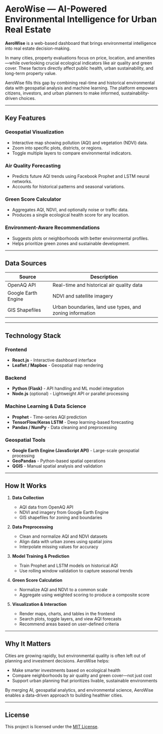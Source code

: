 # AeroWise — AI-Powered Environmental Intelligence for Urban Real Estate

**AeroWise** is a web-based dashboard that brings environmental intelligence into real estate decision-making.

In many cities, property evaluations focus on price, location, and amenities—while overlooking crucial ecological indicators like air quality and green cover. These factors directly affect public health, urban sustainability, and long-term property value.

AeroWise fills this gap by combining real-time and historical environmental data with geospatial analysis and machine learning. The platform empowers citizens, investors, and urban planners to make informed, sustainability-driven choices.

---

## Key Features

### Geospatial Visualization
- Interactive map showing pollution (AQI) and vegetation (NDVI) data.
- Zoom into specific plots, districts, or regions.
- Toggle multiple layers to compare environmental indicators.

### Air Quality Forecasting
- Predicts future AQI trends using Facebook Prophet and LSTM neural networks.
- Accounts for historical patterns and seasonal variations.

### Green Score Calculator
- Aggregates AQI, NDVI, and optionally noise or traffic data.
- Produces a single ecological health score for any location.

### Environment-Aware Recommendations
- Suggests plots or neighborhoods with better environmental profiles.
- Helps prioritize green zones and sustainable development.

---

## Data Sources

| Source               | Description                                                  |
|----------------------|--------------------------------------------------------------|
| OpenAQ API           | Real-time and historical air quality data                    |
| Google Earth Engine  | NDVI and satellite imagery                                   |
| GIS Shapefiles       | Urban boundaries, land use types, and zoning information     |

---

## Technology Stack

### Frontend
- **React.js** - Interactive dashboard interface
- **Leaflet / Mapbox** - Geospatial map rendering

### Backend
- **Python (Flask)** - API handling and ML model integration
- **Node.js** (optional) - Lightweight API or parallel processing

### Machine Learning & Data Science
- **Prophet** - Time-series AQI prediction
- **TensorFlow/Keras LSTM** - Deep learning-based forecasting
- **Pandas / NumPy** - Data cleaning and preprocessing

### Geospatial Tools
- **Google Earth Engine (JavaScript API)** - Large-scale geospatial processing
- **GeoPandas** - Python-based spatial operations
- **QGIS** - Manual spatial analysis and validation

---

## How It Works

1. **Data Collection**
   - AQI data from OpenAQ API
   - NDVI and imagery from Google Earth Engine
   - GIS shapefiles for zoning and boundaries

2. **Data Preprocessing**
   - Clean and normalize AQI and NDVI datasets
   - Align data with urban zones using spatial joins
   - Interpolate missing values for accuracy

3. **Model Training & Prediction**
   - Train Prophet and LSTM models on historical AQI
   - Use rolling window validation to capture seasonal trends

4. **Green Score Calculation**
   - Normalize AQI and NDVI to a common scale
   - Aggregate using weighted scoring to produce a composite score

5. **Visualization & Interaction**
   - Render maps, charts, and tables in the frontend
   - Search plots, toggle layers, and view AQI forecasts
   - Recommend areas based on user-defined criteria

---

## Why It Matters

Cities are growing rapidly, but environmental quality is often left out of planning and investment decisions. AeroWise helps:

- Make smarter investments based on ecological health
- Compare neighborhoods by air quality and green cover—not just cost
- Support urban planning that prioritizes livable, sustainable environments

By merging AI, geospatial analytics, and environmental science, AeroWise enables a data-driven approach to building healthier cities.

---

## License

This project is licensed under the [MIT License](LICENSE).
